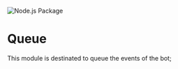 ![Node.js Package](https://github.com/snkrs-loop/queue/workflows/Node.js%20Package/badge.svg)

# Queue
This module is destinated to queue the events of the bot;
